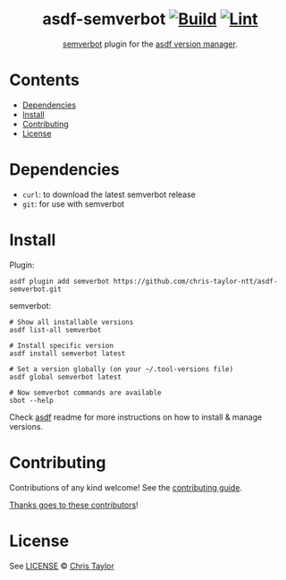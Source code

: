 <div align="center">

# asdf-semverbot [![Build](https://github.com/chris-taylor-ntt/asdf-semverbot/actions/workflows/build.yml/badge.svg)](https://github.com/chris-taylor-ntt/asdf-semverbot/actions/workflows/build.yml) [![Lint](https://github.com/chris-taylor-ntt/asdf-semverbot/actions/workflows/lint.yml/badge.svg)](https://github.com/chris-taylor-ntt/asdf-semverbot/actions/workflows/lint.yml)

[semverbot](https://github.com/restechnica/semverbot/blob/main/README.md) plugin for the [asdf version manager](https://asdf-vm.com).

</div>

# Contents

- [Dependencies](#dependencies)
- [Install](#install)
- [Contributing](#contributing)
- [License](#license)

# Dependencies

- `curl`: to download the latest semverbot release
- `git`: for use with semverbot

# Install

Plugin:

```shell
asdf plugin add semverbot https://github.com/chris-taylor-ntt/asdf-semverbot.git
```

semverbot:

```shell
# Show all installable versions
asdf list-all semverbot

# Install specific version
asdf install semverbot latest

# Set a version globally (on your ~/.tool-versions file)
asdf global semverbot latest

# Now semverbot commands are available
sbot --help
```

Check [asdf](https://github.com/asdf-vm/asdf) readme for more instructions on how to
install & manage versions.

# Contributing

Contributions of any kind welcome! See the [contributing guide](contributing.md).

[Thanks goes to these contributors](https://github.com/chris-taylor-ntt/asdf-semverbot/graphs/contributors)!

# License

See [LICENSE](LICENSE) © [Chris Taylor](https://github.com/chris-taylor-ntt/)
